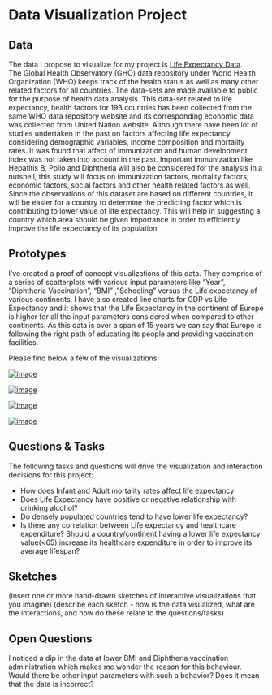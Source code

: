 # Data Visualization Project

## Data

The data I propose to visualize for my project is [Life Expectancy Data](https://gist.github.com/aishwarya8615/89d9f36fc014dea62487f7347864d16a).  
The Global Health Observatory (GHO) data repository under World Health Organization (WHO) keeps track of the health status as well as many other related factors for all countries. The data-sets are made available to public for the purpose of health data analysis. This data-set related to life expectancy, health factors for 193 countries has been collected from the same WHO data repository website and its corresponding economic data was collected from United Nation website.
Although there have been lot of studies undertaken in the past on factors affecting life expectancy considering demographic variables, income composition and mortality rates. It was found that affect of immunization and human development index was not taken into account in the past. Important immunization like Hepatitis B, Polio and Diphtheria will also be considered for the analysis In a nutshell, this study will focus on immunization factors, mortality factors, economic factors, social factors and other health related factors as well. Since the observations of this dataset are based on different countries, it will be easier for a country to determine the predicting factor which is contributing to lower value of life expectancy. This will help in suggesting a country which area should be given importance in order to efficiently improve the life expectancy of its population.


## Prototypes

I’ve created a proof of concept visualizations of this data. They comprise of a series of scatterplots with various input parameters like “Year”, “Diphtheria Vaccination”, “BMI” ,”Schooling” versus the Life expectancy of various continents. I have also created line charts for GDP vs Life Expectancy and it shows that the Life Expectancy in the continent of Europe is higher for all the input parameters considered when compared to  other continents. As this data is over a span of 15 years we can say that Europe is following the right path of educating its people and providing vaccination facilities. 

Please find below a few of the visualizations:


[![image](https://user-images.githubusercontent.com/54454914/65568969-a23bec00-df29-11e9-91d4-43f46d856ff9.png)](https://beta.vizhub.com/aishwarya8615/e92690e07721405ba299193059e66318)

[![image](https://user-images.githubusercontent.com/54454914/65569060-1ffff780-df2a-11e9-9fc9-499f73077c46.png)](https://beta.vizhub.com/aishwarya8615/3ee089b6e0194edba2dc1f7f0e04d62f)

[![image](https://user-images.githubusercontent.com/54454914/65569113-563d7700-df2a-11e9-8d8b-40a164b0f88a.png)](https://beta.vizhub.com/aishwarya8615/e064112e923b4934a7acf25e8e987851)

[![image](https://user-images.githubusercontent.com/54454914/65569193-ae747900-df2a-11e9-86a3-d9803ed3a750.png)
](https://beta.vizhub.com/aishwarya8615/8ddcb121338441d89bc292b6fed31c68)



## Questions & Tasks

The following tasks and questions will drive the visualization and interaction decisions for this project:

 * How does Infant and Adult mortality rates affect life expectancy
 * Does Life Expectancy have positive or negative relationship with drinking alcohol?
 * Do densely populated countries tend to have lower life expectancy? 
 * Is there any correlation between Life expectancy and healthcare expenditure? Should a country/continent having a lower life expectancy value(<65) increase its healthcare expenditure in order to improve its average lifespan? 

## Sketches

(insert one or more hand-drawn sketches of interactive visualizations that you imagine)
(describe each sketch - how is the data visualized, what are the interactions, and how do these relate to the questions/tasks)

## Open Questions

I noticed a dip in the data at lower BMI and Diphtheria vaccination administration which makes me wonder the reason for this behaviour. Would there be other input parameters with such a behavior? Does it mean that the data is incorrect?

